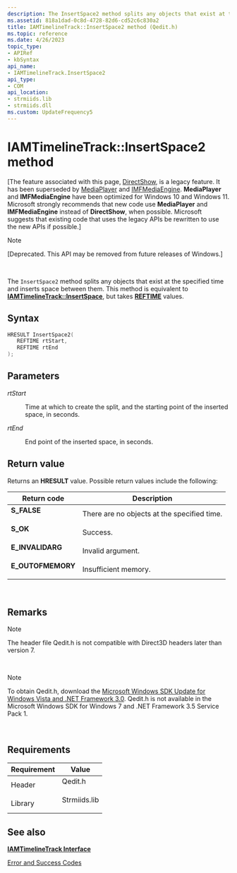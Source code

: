 ```yaml
---
description: The InsertSpace2 method splits any objects that exist at the specified time and inserts space between them. This method is equivalent to IAMTimelineTrack::InsertSpace, but takes REFTIME values.
ms.assetid: 818a1dad-0c8d-4728-82d6-cd52c6c830a2
title: IAMTimelineTrack::InsertSpace2 method (Qedit.h)
ms.topic: reference
ms.date: 4/26/2023
topic_type: 
- APIRef
- kbSyntax
api_name: 
- IAMTimelineTrack.InsertSpace2
api_type: 
- COM
api_location: 
- strmiids.lib
- strmiids.dll
ms.custom: UpdateFrequency5
---
```


# IAMTimelineTrack::InsertSpace2 method

\[The feature associated with this page, [DirectShow](/windows/win32/directshow/directshow), is a legacy feature. It has been superseded by [MediaPlayer](/uwp/api/Windows.Media.Playback.MediaPlayer) and [IMFMediaEngine](/windows/win32/api/mfmediaengine/nn-mfmediaengine-imfmediaengine). **MediaPlayer** and **IMFMediaEngine** have been optimized for Windows 10 and Windows 11. Microsoft strongly recommends that new code use **MediaPlayer** and **IMFMediaEngine** instead of **DirectShow**, when possible. Microsoft suggests that existing code that uses the legacy APIs be rewritten to use the new APIs if possible.\]

> [!Note]  
> \[Deprecated. This API may be removed from future releases of Windows.\]

 

The `InsertSpace2` method splits any objects that exist at the specified time and inserts space between them. This method is equivalent to [**IAMTimelineTrack::InsertSpace**](iamtimelinetrack-insertspace.md), but takes [**REFTIME**](reftime.md) values.

## Syntax


```C++
HRESULT InsertSpace2(
   REFTIME rtStart,
   REFTIME rtEnd
);
```



## Parameters

<dl> <dt>

*rtStart* 
</dt> <dd>

Time at which to create the split, and the starting point of the inserted space, in seconds.

</dd> <dt>

*rtEnd* 
</dt> <dd>

End point of the inserted space, in seconds.

</dd> </dl>

## Return value

Returns an **HRESULT** value. Possible return values include the following:



| Return code                                                                                   | Description                                            |
|-----------------------------------------------------------------------------------------------|--------------------------------------------------------|
| <dl> <dt>**S\_FALSE**</dt> </dl>       | There are no objects at the specified time.<br/> |
| <dl> <dt>**S\_OK**</dt> </dl>          | Success.<br/>                                    |
| <dl> <dt>**E\_INVALIDARG**</dt> </dl>  | Invalid argument.<br/>                           |
| <dl> <dt>**E\_OUTOFMEMORY**</dt> </dl> | Insufficient memory.<br/>                        |



 

## Remarks

> [!Note]  
> The header file Qedit.h is not compatible with Direct3D headers later than version 7.

 

> [!Note]  
> To obtain Qedit.h, download the [Microsoft Windows SDK Update for Windows Vista and .NET Framework 3.0](https://msdn.microsoft.com/windowsvista/bb980924.aspx). Qedit.h is not available in the Microsoft Windows SDK for Windows 7 and .NET Framework 3.5 Service Pack 1.

 

## Requirements



| Requirement | Value |
|--------------------|-----------------------------------------------------------------------------------------|
| Header<br/>  | <dl> <dt>Qedit.h</dt> </dl>      |
| Library<br/> | <dl> <dt>Strmiids.lib</dt> </dl> |



## See also

<dl> <dt>

[**IAMTimelineTrack Interface**](iamtimelinetrack.md)
</dt> <dt>

[Error and Success Codes](error-and-success-codes.md)
</dt> </dl>

 

 





